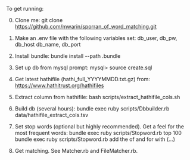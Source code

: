 To get running:

0) Clone me:
git clone https://github.com/mwarin/sporran_of_word_matching.git

1) Make an .env file with the following variables set:
db_user, db_pw, db_host db_name, db_port

2) Install bundle:
bundle install --path .bundle

3) Set up db from mysql prompt:
mysql> source create.sql

4) Get latest hathifile (hathi_full_YYYYMMDD.txt.gz) from:
https://www.hathitrust.org/hathifiles

5) Extract column from hathifile:
bash scripts/extract_hathifile_cols.sh <path to unzipped hathifile>

6) Build db (several hours):
bundle exec ruby scripts/Dbbuilder.rb data/hathifile_extract_cols.tsv

7) Set stop words (optional but highly recommended).
Get a feel for the most frequent words:
bundle exec ruby scripts/Stopword.rb top 100
bundle exec ruby scripts/Stopword.rb add the of and for with (...)

8) Get matching. See Matcher.rb and FileMatcher.rb.